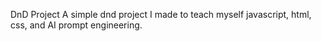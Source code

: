 DnD Project
A simple dnd project I made to teach myself javascript, html, css, and AI prompt engineering.
